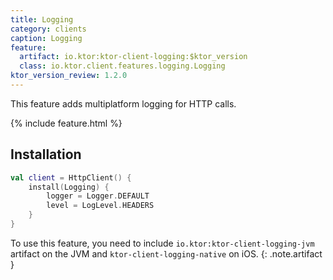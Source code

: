 ```yaml
---
title: Logging
category: clients
caption: Logging
feature:
  artifact: io.ktor:ktor-client-logging:$ktor_version
  class: io.ktor.client.features.logging.Logging
ktor_version_review: 1.2.0
---
```


This feature adds multiplatform logging for HTTP calls.

{% include feature.html %}

## Installation

```kotlin
val client = HttpClient() {
    install(Logging) {
        logger = Logger.DEFAULT
        level = LogLevel.HEADERS
    }
}
```

To use this feature, you need to include `io.ktor:ktor-client-logging-jvm` artifact on the JVM and `ktor-client-logging-native` on iOS.
{: .note.artifact }
